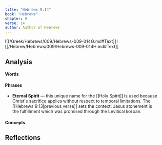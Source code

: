 ```yaml
---
title: "Hebrews 9:14"
book: "Hebrews"
chapter: 9
verse: 14
author: Author of Hebrews
---
```

![[/Greek/Hebrews/009/Hebrews-009-014G.md#Text]]
![[/Hebrew/Hebrews/009/Hebrews-009-014H.md#Text]]

## Analysis

#### Words

#### Phrases
- **Eternal Spirit** — this unique name for the [[Holy Spirit]] is used because Christ's sacrifice applies without respect to temporal limitations.  The [[Hebrews 9:13|previous verse]] sets the context: Jesus atonement is the fulfillment which was promised through the Levitical korban.

#### Concepts

## Reflections
